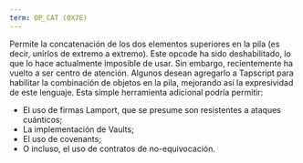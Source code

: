 ```yaml
---
term: OP_CAT (0X7E)
---
```


Permite la concatenación de los dos elementos superiores en la pila (es decir, unirlos de extremo a extremo). Este opcode ha sido deshabilitado, lo que lo hace actualmente imposible de usar. Sin embargo, recientemente ha vuelto a ser centro de atención. Algunos desean agregarlo a Tapscript para habilitar la combinación de objetos en la pila, mejorando así la expresividad de este lenguaje. Esta simple herramienta adicional podría permitir:
* El uso de firmas Lamport, que se presume son resistentes a ataques cuánticos;
* La implementación de Vaults;
* El uso de covenants;
* O incluso, el uso de contratos de no-equivocación.